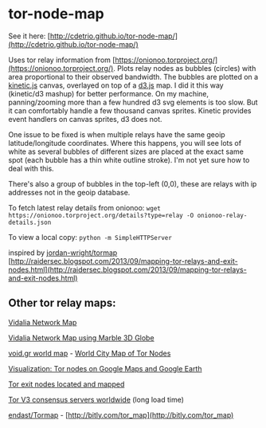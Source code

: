 tor-node-map
======

See it here: [http://cdetrio.github.io/tor-node-map/](http://cdetrio.github.io/tor-node-map/)


Uses tor relay information from [https://onionoo.torproject.org/](https://onionoo.torproject.org/). Plots relay nodes as bubbles (circles) with area proportional to their observed bandwidth. The bubbles are plotted on a [kinetic.js](http://kineticjs.com/) canvas, overlayed on top of a [d3.js](http://d3js.org/) map. I did it this way (kinetic/d3 mashup) for better performance. On my machine, panning/zooming more than a few hundred d3 svg elements is too slow. But it can comfortably handle a few thousand canvas sprites. Kinetic provides event handlers on canvas sprites, d3 does not.

One issue to be fixed is when multiple relays have the same geoip latitude/longitude coordinates. Where this happens, you will see lots of white as several bubbles of different sizes are placed at the exact same spot (each bubble has a thin white outline stroke). I'm not yet sure how to deal with this.

There's also a group of bubbles in the top-left (0,0), these are relays with ip addresses not in the geoip database.

To fetch latest relay details from onionoo: `wget https://onionoo.torproject.org/details?type=relay -O onionoo-relay-details.json`

To view a local copy: `python -m SimpleHTTPServer`


inspired by 
[jordan-wright/tormap](https://github.com/jordan-wright/tormap)
[http://raidersec.blogspot.com/2013/09/mapping-tor-relays-and-exit-nodes.html](http://raidersec.blogspot.com/2013/09/mapping-tor-relays-and-exit-nodes.html)

Other tor relay maps:
------
[Vidalia Network Map](https://tails.boum.org/doc/anonymous_internet/vidalia/index.en.html#index1h1)

[Vidalia Network Map using Marble 3D Globe](https://blog.torproject.org/blog/technology-preview-marble-and-vidalia020)

[void.gr world map](https://tormap.void.gr/) - [World City Map of Tor Nodes](http://www.void.gr/kargig/blog/2012/11/27/world-city-map-of-tor-nodes/)

[Visualization: Tor nodes on Google Maps and Google Earth](http://moblog.wiredwings.com/archives/20101213/visualization-tor-nodes-on-google-maps-and-google-earth.html)

[Tor exit nodes located and mapped](http://hackertarget.com/tor-exit-node-visualization/)

[Tor V3 consensus servers worldwide](http://freehaven.net/~ioerror/) (long load time)

[endast/Tormap](https://github.com/endast/Tormap/) - [http://bitly.com/tor_map](http://bitly.com/tor_map)
